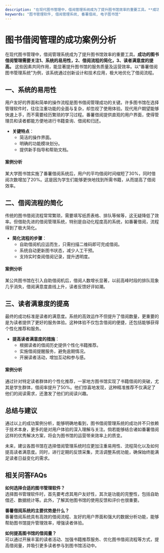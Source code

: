 ```yaml
---
description: "在现代图书管理中，借阅管理系统成为了提升图书馆效率的重要工具。**成功的图书借阅管理需要关注1、系统的易用性，2、借阅流程的简化，3、读者满意度的提高。** 这些因素共同作用，能显著提升图书馆的服务质量及运营效率。以“番薯借阅图书管理系统”为例，该系统通过创新设计和技术应用，极大地优化了借阅流程。"
keywords: "图书管理软件, 借阅管理系统, 番薯借阅, 电子图书馆"
---
```

# 图书借阅管理的成功案例分析

在现代图书管理中，借阅管理系统成为了提升图书馆效率的重要工具。**成功的图书借阅管理需要关注1、系统的易用性，2、借阅流程的简化，3、读者满意度的提高。** 这些因素共同作用，能显著提升图书馆的服务质量及运营效率。以“番薯借阅图书管理系统”为例，该系统通过创新设计和技术应用，极大地优化了借阅流程。

## **一、系统的易用性**

用户友好的界面和简单的操作流程是图书借阅管理成功的关键。许多图书馆在选择管理软件时，往往注重功能的全面与复杂，却忽视了使用体验。现代用户期望能够快速上手，而不需要经历繁琐的学习过程。番薯借阅提供直观的用户界面，使得管理员和读者都能方便地进行书籍查询、借阅和归还。

- **关键特点**：
  - 简洁的操作界面。
  - 明确的功能模块划分。
  - 提供新手指导和帮助文档。

#### **案例分析**

某大学图书馆实施了番薯借阅系统后，用户的平均借阅时间缩短了30%，同时借阅次数增加了20%。这是因为学生们能够更快地找到所需书籍，从而提高了借阅效率。

## **二、借阅流程的简化**

传统的图书借阅流程常常繁琐，需要填写纸质表格、排队等候等，这无疑降低了效率。但借助先进的借阅管理系统，特别是自动化程度高的系统，如番薯借阅，流程得到了极大简化。

- **简化流程的步骤**：
  - 自助借阅机应运而生，只需扫描二维码即可完成借阅。
  - 系统自动更新图书状态，减少人工干预。
  - 支持实时查阅借阅记录，提升透明度。

#### **案例分析**

某公共图书馆在引入自助借阅机后，借阅人数增长显著，以前高峰时段的排队现象几乎消失，借阅满意度直线上升，读者反馈好评如潮。

## **三、读者满意度的提高**

最终的成功标准是读者的满意度。系统的高效运作不但提升了借阅数量，更重要的是为读者提供了更好的服务体验。这种体验不仅包含借阅的便捷，还包括能够获得个性化推荐和服务。

- **提高读者满意度的措施**：
  - 根据读者的借阅历史提供个性化书籍推荐。
  - 实施借阅提醒服务，避免逾期情况。
  - 开展读者活动，增加互动和参与感。

#### **案例分析**

通过针对特定读者群体的个性化推荐，一家地方图书馆实现了书籍借阅的突破，尤其是学生群体，借阅率提升了50%。他们惊喜地发现，这种精准推荐不仅满足了他们的阅读需求，还激发了他们的阅读兴趣。

## **总结与建议**

通过以上的成功案例分析，能够明确地看到，图书借阅管理系统的成功并不只依赖于技术本身，更多的是对用户体验的深入理解与关注。倘若能够结合诸如番薯借阅这样的优秀解决方案，将会为图书馆的运营带来效率上的质变。

未来，建议各图书馆在选择借阅管理系统时应更加注重易用性、流程简化以及如何提高读者满意度。同时，进行定期的反馈采集，灵活调整系统功能，确保始终能满足读者日益变化的需求。

## **相关问答FAQs**

**如何选择合适的图书管理软件？**  
选择图书管理软件时，首先要考虑其用户友好性，其次是功能的完整性，包括自助借还、数据统计等。此外，了解其他图书馆的使用反馈和评价也很重要。

**番薯借阅系统的主要优势是什么？**  
番薯借阅系统具有高效的借阅流程、友好的用户界面和强大的数据分析功能，能够帮助图书馆提升管理效率，增强读者体验。

**如何提高图书馆的借阅量？**  
可以通过开展丰富的读者活动、加强书籍推荐服务、优化图书借阅流程等方式，提高借阅量，并吸引更多读者参与到图书馆活动中。
